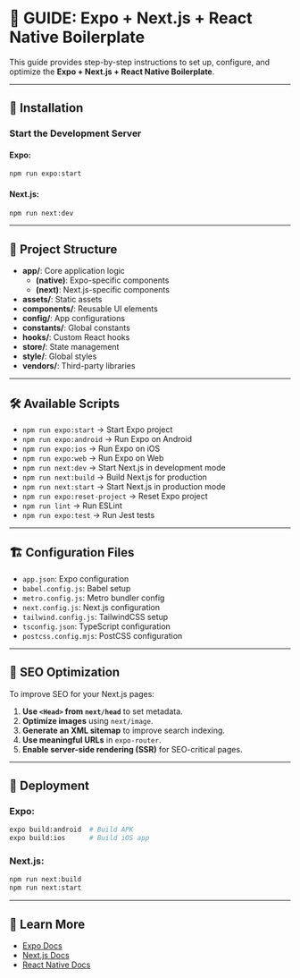 # 📖 GUIDE: Expo + Next.js + React Native Boilerplate

This guide provides step-by-step instructions to set up, configure, and optimize the **Expo + Next.js + React Native Boilerplate**.

---

## 🚀 Installation


### Start the Development Server
#### Expo:
```bash
npm run expo:start
```
#### Next.js:
```bash
npm run next:dev
```

---

## 📂 Project Structure

- **app/**: Core application logic
  - **(native)**: Expo-specific components
  - **(next)**: Next.js-specific components
- **assets/**: Static assets
- **components/**: Reusable UI elements
- **config/**: App configurations
- **constants/**: Global constants
- **hooks/**: Custom React hooks
- **store/**: State management
- **style/**: Global styles
- **vendors/**: Third-party libraries

---

## 🛠 Available Scripts

- `npm run expo:start` → Start Expo project
- `npm run expo:android` → Run Expo on Android
- `npm run expo:ios` → Run Expo on iOS
- `npm run expo:web` → Run Expo on Web
- `npm run next:dev` → Start Next.js in development mode
- `npm run next:build` → Build Next.js for production
- `npm run next:start` → Start Next.js in production mode
- `npm run expo:reset-project` → Reset Expo project
- `npm run lint` → Run ESLint
- `npm run expo:test` → Run Jest tests

---

## 🏗 Configuration Files

- `app.json`: Expo configuration
- `babel.config.js`: Babel setup
- `metro.config.js`: Metro bundler config
- `next.config.js`: Next.js configuration
- `tailwind.config.js`: TailwindCSS setup
- `tsconfig.json`: TypeScript configuration
- `postcss.config.mjs`: PostCSS configuration

---

## 🔧 SEO Optimization

To improve SEO for your Next.js pages:
1. **Use `<Head>` from `next/head`** to set metadata.
2. **Optimize images** using `next/image`.
3. **Generate an XML sitemap** to improve search indexing.
4. **Use meaningful URLs** in `expo-router`.
5. **Enable server-side rendering (SSR)** for SEO-critical pages.

---

## 🚀 Deployment

### Expo:
```bash
expo build:android  # Build APK
expo build:ios      # Build iOS app
```

### Next.js:
```bash
npm run next:build
npm run next:start
```

---

## 📖 Learn More

- [Expo Docs](https://docs.expo.dev/)
- [Next.js Docs](https://nextjs.org/docs)
- [React Native Docs](https://reactnative.dev/)
